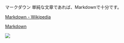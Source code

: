 マークダウン
単純な文章であれば、Markdownで十分です。

[Markdown \- Wikipedia](https://ja.wikipedia.org/wiki/Markdown)


[Markdown](https://scrapbox.io/suto3/Markdown)

![](https://img.shields.io/badge/Markdown-000000.svg?style=for-the-badge&logo=Markdown)